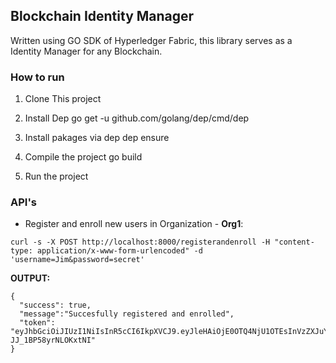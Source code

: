 ## Blockchain Identity Manager

Written using GO SDK of Hyperledger Fabric, this library serves as a Identity Manager for any Blockchain.

### How to run
1. Clone This project

2. Install Dep
    go get -u github.com/golang/dep/cmd/dep

3. Install pakages via dep
    dep ensure

4. Compile the project
    go build

5. Run the project


### API's

* Register and enroll new users in Organization - **Org1**:

`curl -s -X POST http://localhost:8000/registerandenroll -H "content-type: application/x-www-form-urlencoded" -d 'username=Jim&password=secret'`

**OUTPUT:**

```
{
  "success": true,
  "message":"Succesfully registered and enrolled",
  "token": "eyJhbGciOiJIUzI1NiIsInR5cCI6IkpXVCJ9.eyJleHAiOjE0OTQ4NjU1OTEsInVzZXJuYW1lIjoiSmltIiwib3JnTmFtZSI6Im9yZzEiLCJpYXQiOjE0OTQ4NjE5OTF9.yWaJhFDuTvMQRaZIqg20Is5t-JJ_1BP58yrNLOKxtNI"
}
```